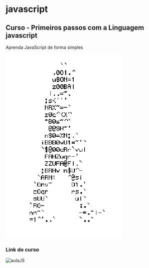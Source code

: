 # javascript
## Curso - Primeiros passos com a Linguagem javascript
Aprenda JavaScript de forma simples


![HomemLetra](https://github.com/Alunos2023/javascript/blob/main/homem-letra.gif)

### Link do curso
![aulaJS](www.google.com.br)
